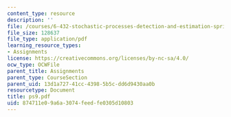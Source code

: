 ```yaml
---
content_type: resource
description: ''
file: /courses/6-432-stochastic-processes-detection-and-estimation-spring-2004/874711e09a6a3074feedfe0305d10803_ps9.pdf
file_size: 128637
file_type: application/pdf
learning_resource_types:
- Assignments
license: https://creativecommons.org/licenses/by-nc-sa/4.0/
ocw_type: OCWFile
parent_title: Assignments
parent_type: CourseSection
parent_uid: 13d1a727-41cc-4398-5b5c-dd6d9430aa0b
resourcetype: Document
title: ps9.pdf
uid: 874711e0-9a6a-3074-feed-fe0305d10803
---
```


